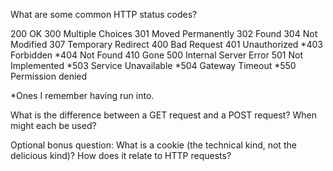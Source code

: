 What are some common HTTP status codes?

200 OK
300 Multiple Choices
301 Moved Permanently
302 Found
304 Not Modified
307 Temporary Redirect
400 Bad Request
401 Unauthorized
*403 Forbidden
*404 Not Found
410 Gone
500 Internal Server Error
501 Not Implemented
*503 Service Unavailable
*504 Gateway Timeout
*550 Permission denied

*Ones I remember having run into.

What is the difference between a GET request and a POST request? When might each be used?


Optional bonus question: What is a cookie (the technical kind, not the delicious kind)? How does it relate to HTTP requests?